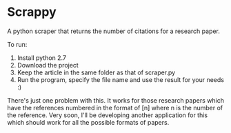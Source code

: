 # Scrappy
A python scraper that returns the number of citations for a research paper.

To run:
1) Install python 2.7
2) Download the project
3) Keep the article in the same folder as that of scraper.py
4) Run the program, specify the file name and use the result for your needs :)

There's just one problem with this. It works for those research papers which have
the references numbered in the format of [n] where n is the number of the reference.
Very soon, I'll be developing another application for this which should work for all
the possible formats of papers.
